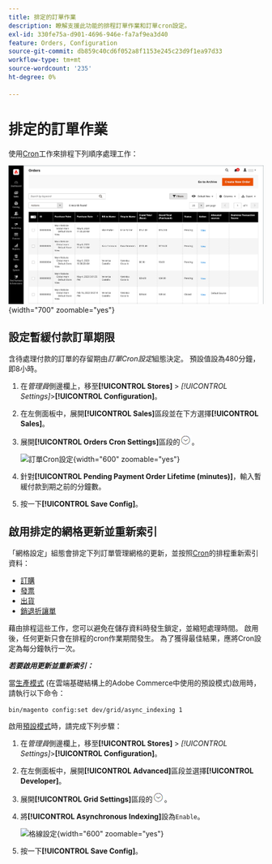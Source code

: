 ```yaml
---
title: 排定的訂單作業
description: 瞭解支援此功能的排程訂單作業和訂單cron設定。
exl-id: 330fe75a-d901-4696-946e-fa7af9ea3d40
feature: Orders, Configuration
source-git-commit: db859c40cd6f052a8f1153e245c23d9f1ea97d33
workflow-type: tm+mt
source-wordcount: '235'
ht-degree: 0%

---
```


# 排定的訂單作業

使用[Cron](../systems/cron.md)工作來排程下列順序處理工作：

![訂單格線](./assets/orders-grid.png){width="700" zoomable="yes"}

## 設定暫緩付款訂單期限

含待處理付款的訂單的存留期由&#x200B;_訂單Cron設定_&#x200B;組態決定。 預設值設為480分鐘，即8小時。

1. 在&#x200B;_管理員_&#x200B;側邊欄上，移至&#x200B;**[!UICONTROL Stores]** > _[!UICONTROL Settings]_>**[!UICONTROL Configuration]**。

1. 在左側面板中，展開&#x200B;**[!UICONTROL Sales]**&#x200B;區段並在下方選擇&#x200B;**[!UICONTROL Sales]**。

1. 展開&#x200B;**[!UICONTROL Orders Cron Settings]**&#x200B;區段的![擴充選擇器](../assets/icon-display-expand.png)。

   ![訂單Cron設定](../configuration-reference/sales/assets/sales-orders-cron-settings.png){width="600" zoomable="yes"}

1. 針對&#x200B;**[!UICONTROL Pending Payment Order Lifetime (minutes)]**，輸入暫緩付款到期之前的分鐘數。

1. 按一下&#x200B;**[!UICONTROL Save Config]**。

## 啟用排定的網格更新並重新索引

「網格設定」組態會排定下列訂單管理網格的更新，並按照[Cron](../systems/cron.md)的排程重新索引資料：

- [訂購](orders.md#orders-workspace)
- [發票](invoices.md)
- [出貨](shipments.md)
- [銷退折讓單](credit-memos.md)

藉由排程這些工作，您可以避免在儲存資料時發生鎖定，並縮短處理時間。 啟用後，任何更新只會在排程的cron作業期間發生。 為了獲得最佳結果，應將Cron設定為每分鐘執行一次。

**_若要啟用更新並重新索引：_**

當[生產模式](https://experienceleague.adobe.com/docs/commerce-operations/configuration-guide/setup/application-modes.html?lang=zh-Hant#production-mode) (在雲端基礎結構上的Adobe Commerce中使用的預設模式)啟用時，請執行以下命令：

``bin/magento config:set dev/grid/async_indexing 1``

啟用[預設模式](https://experienceleague.adobe.com/docs/commerce-operations/configuration-guide/setup/application-modes.html?lang=zh-Hant#default-mode)時，請完成下列步驟：

1. 在&#x200B;_管理員_&#x200B;側邊欄上，移至&#x200B;**[!UICONTROL Stores]** > _[!UICONTROL Settings]_>**[!UICONTROL Configuration]**。

1. 在左側面板中，展開&#x200B;**[!UICONTROL Advanced]**&#x200B;區段並選擇&#x200B;**[!UICONTROL Developer]**。

1. 展開&#x200B;**[!UICONTROL Grid Settings]**&#x200B;區段的![擴充選擇器](../assets/icon-display-expand.png)。

1. 將&#x200B;**[!UICONTROL Asynchronous Indexing]**&#x200B;設為`Enable`。

   ![格線設定](../configuration-reference/advanced/assets/developer-grid-settings.png){width="600" zoomable="yes"}

1. 按一下&#x200B;**[!UICONTROL Save Config]**。
